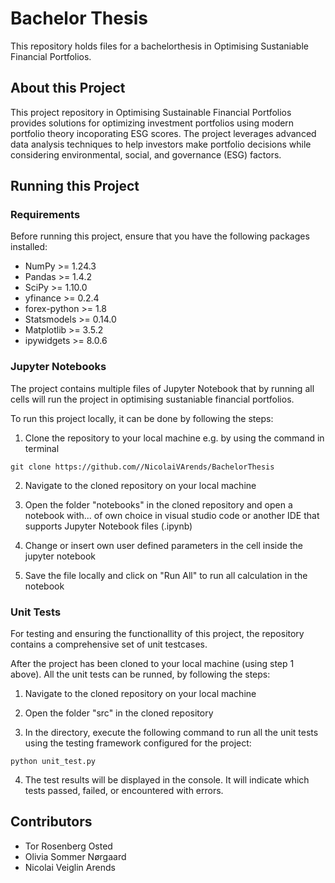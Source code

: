 # Bachelor Thesis

This repository holds files for a bachelorthesis in Optimising Sustaniable Financial Portfolios.

## About this Project

This project repository in Optimising Sustainable Financial Portfolios provides solutions for optimizing investment portfolios using modern portfolio theory incoporating ESG scores. The project leverages advanced data analysis techniques to help investors make portfolio decisions while considering environmental, social, and governance (ESG) factors.

## Running this Project

### Requirements

Before running this project, ensure that you have the following packages installed:

* NumPy >= 1.24.3
* Pandas >= 1.4.2
* SciPy >= 1.10.0
* yfinance >= 0.2.4
* forex-python >= 1.8
* Statsmodels >= 0.14.0 
* Matplotlib >= 3.5.2
* ipywidgets >= 8.0.6


### Jupyter Notebooks

The project contains multiple files of Jupyter Notebook that by running all cells will run the project in optimising sustaniable financial portfolios.

To run this project locally, it can be done by following the steps:

1. Clone the repository to your local machine e.g. by using the command in terminal

`git clone https://github.com//NicolaiVArends/BachelorThesis`

2. Navigate to the cloned repository on your local machine

3. Open the folder "notebooks" in the cloned repository and open a notebook with... of own choice in visual studio code or another IDE that supports Jupyter Notebook files (.ipynb)

4. Change or insert own user defined parameters in the cell inside the jupyter notebook

5. Save the file locally and click on "Run All" to run all calculation in the notebook


### Unit Tests

For testing and ensuring the functionallity of this project, the repository contains a comprehensive set of unit testcases. 

After the project has been cloned to your local machine (using step 1 above). All the unit tests can be runned, by following the steps:

1. Navigate to the cloned repository on your local machine

2. Open the folder "src" in the cloned repository

3. In the directory, execute the following command to run all the unit tests using the testing framework configured for the project:

`python unit_test.py`

4. The test results will be displayed in the console. It will indicate which tests passed, failed, or encountered with errors.


## Contributors

* Tor Rosenberg Osted
* Olivia Sommer Nørgaard
* Nicolai Veiglin Arends

